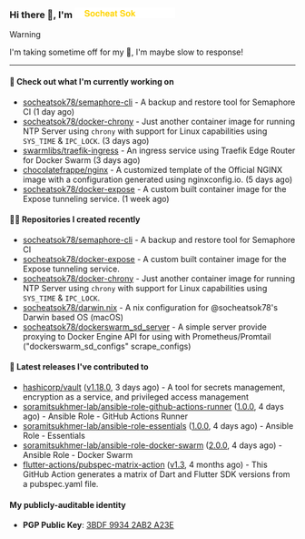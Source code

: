 <h3>
   Hi there 👋,
   I'm <a href="#"><img src="assets/branding.svg" width="177" height="18"></a>
</h3>

> [!WARNING]
> I'm taking sometime off for my 👶, I'm maybe slow to response!

---
#### 👷 Check out what I'm currently working on

- [socheatsok78/semaphore-cli](https://github.com/socheatsok78/semaphore-cli) - A backup and restore tool for Semaphore CI (1 day ago)
- [socheatsok78/docker-chrony](https://github.com/socheatsok78/docker-chrony) - Just another container image for running NTP Server using `chrony` with support for Linux capabilities using `SYS_TIME` &amp; `IPC_LOCK`. (3 days ago)
- [swarmlibs/traefik-ingress](https://github.com/swarmlibs/traefik-ingress) - An ingress service using Traefik Edge Router for Docker Swarm (3 days ago)
- [chocolatefrappe/nginx](https://github.com/chocolatefrappe/nginx) - A customized template of the Official NGINX image with a configuration generated using nginxconfig.io. (5 days ago)
- [socheatsok78/docker-expose](https://github.com/socheatsok78/docker-expose) - A custom built container image for the Expose tunneling service. (1 week ago)

#### 👨‍💻 Repositories I created recently

- [socheatsok78/semaphore-cli](https://github.com/socheatsok78/semaphore-cli) - A backup and restore tool for Semaphore CI
- [socheatsok78/docker-expose](https://github.com/socheatsok78/docker-expose) - A custom built container image for the Expose tunneling service.
- [socheatsok78/docker-chrony](https://github.com/socheatsok78/docker-chrony) - Just another container image for running NTP Server using `chrony` with support for Linux capabilities using `SYS_TIME` &amp; `IPC_LOCK`.
- [socheatsok78/darwin.nix](https://github.com/socheatsok78/darwin.nix) - A nix configuration for @socheatsok78&#39;s Darwin based OS (macOS)
- [socheatsok78/dockerswarm_sd_server](https://github.com/socheatsok78/dockerswarm_sd_server) - A simple server provide proxying to Docker Engine API for using with Prometheus/Promtail (&#34;dockerswarm_sd_configs&#34; scrape_configs)

#### 🚀 Latest releases I've contributed to

- [hashicorp/vault](https://github.com/hashicorp/vault) ([v1.18.0](https://github.com/hashicorp/vault/releases/tag/v1.18.0), 3 days ago) - A tool for secrets management, encryption as a service, and privileged access management
- [soramitsukhmer-lab/ansible-role-github-actions-runner](https://github.com/soramitsukhmer-lab/ansible-role-github-actions-runner) ([1.0.0](https://github.com/soramitsukhmer-lab/ansible-role-github-actions-runner/releases/tag/1.0.0), 4 days ago) - Ansible Role - GitHub Actions Runner
- [soramitsukhmer-lab/ansible-role-essentials](https://github.com/soramitsukhmer-lab/ansible-role-essentials) ([1.0.0](https://github.com/soramitsukhmer-lab/ansible-role-essentials/releases/tag/1.0.0), 4 days ago) - Ansible Role - Essentials
- [soramitsukhmer-lab/ansible-role-docker-swarm](https://github.com/soramitsukhmer-lab/ansible-role-docker-swarm) ([2.0.0](https://github.com/soramitsukhmer-lab/ansible-role-docker-swarm/releases/tag/2.0.0), 4 days ago) - Ansible Role - Docker Swarm
- [flutter-actions/pubspec-matrix-action](https://github.com/flutter-actions/pubspec-matrix-action) ([v1.3](https://github.com/flutter-actions/pubspec-matrix-action/releases/tag/v1.3), 4 months ago) - This GitHub Action generates a matrix of Dart and Flutter SDK versions from a pubspec.yaml file.

#### My publicly-auditable identity
   - **PGP Public Key**: [3BDF 9934 2AB2 A23E](https://keyserver.ubuntu.com/pks/lookup?search=73E235BAB2858AF5EBBBD4063BDF99342AB2A23E&fingerprint=on&options=mr&op=index)

